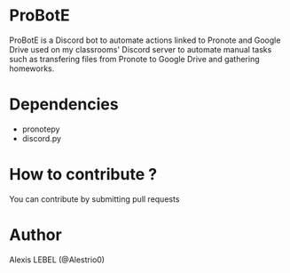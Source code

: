 # ProBotE
ProBotE is a Discord bot to automate actions linked to Pronote and Google Drive used on my classrooms' Discord server to automate manual tasks such as
transfering files from Pronote to Google Drive and gathering homeworks.

# Dependencies
- pronotepy
- discord.py

# How to contribute ?
You can contribute by submitting pull requests

# Author
Alexis LEBEL (@Alestrio0)
